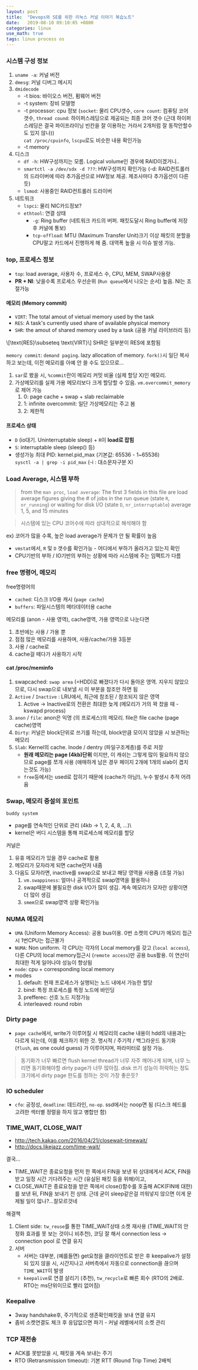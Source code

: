 ```yaml
---
layout: post
title:  "Devops와 SE를 위한 리눅스 커널 이야기 복습노트"
date:   2019-08-10 09:10:05 +0800
categories: linux
use_math: true
tags: linux process os
---
```


### 시스템 구성 정보
1. `uname -a`: 커널 버전
2. `dmesg`: 커널 디버그 메시지
3. `dmidecode`
   * -t bios: 바이오스 버전, 펌웨어 버전
   * -t system: 장비 모델명
   * -t processor: cpu 정보 (`socket`: 물리 CPU갯수, `core count`: 컴퓨팅 코어 갯수, `thread cound`: 하이퍼스레딩으로 제공되는 최종 코어 갯수 (근데 하이퍼스레딩은 결국 파이프라이닝 빈칸을 잘 이용하는 거라서 2개처럼 잘 동작안할수도 있지 않나))  
   `cat /proc/cpuinfo`, `lscpu`로도  비슷한 내용 확인가능
   * -t memory 
4. 디스크
   * `df -h`: HW구성까지는 모름. Logical volume인 경우에 RAID이겠거니..
   * `smartctl -a /dev/sdx -d ???`: HW구성까지 확인가능 (-d: RAID컨트롤러의 드라이버에 따라 추가옵션으로 HW정보 제공. 제조사마다 추가옵션이 다른듯)
   * `lsmod`: 사용중인 RAID컨트롤러 드라이버  
5. 네트워크
   * `lspci`: 물리 NIC카드정보?
   * `ethtool`: 연결 상태  
        * `-g`: Ring buffer (네트워크 카드의 버퍼. 패킷도달시 Ring buffer에 저장후 커널에 통보)
        * `tcp-offload`: MTU (Maximum Transfer Unit)크기 이상 패킷의 분할을 CPU말고 카드에서 진행하게 해 줌. 대역폭 높을 시 이슈 발생 가능.
   
### top, 프로세스 정보
* `top`: load average, 사용자 수, 프로세스 수, CPU, MEM, SWAP사용량
* __PR + NI__: 낮을수록 프로세스 우선순위 (`Run queue`에서 나오는 순서) 높음. NI는 조절가능

#### 메모리 (Memory commit)
* `VIRT`: The total amout of vietual memory used by the task
* `RES`: A task's currently used share of available physical memory
* `SHR`: the amout of shared memory used by a task (공용 커널 라이브러리 등)

\\[\text\{RES\}\subseteq \text\{VIRT\}\\]
SHR은 일부분이 RES에 포함됨

`memory commit`: `demand paging`. lazy allocation of memory. `fork()`시 일단 복사하고 보는데, 이전 메모리를 아예 안 쓸 수도 있으므로...  
1. `sar`로 봤을 시, `%commit`란이 메모리 커밋 비율 (실제 할당 X)인 메모리.
2. 가상메모리를 실제 가용 메모리보다 크게 할당할 수 있음. `vm.overcommit_memory`로 제어 가능
   1. 0: page cache + swap + slab reclaimable
   2. 1: infinite overcommit: 일단 가상메모리는 주고 봄
   3. 2: 제한적

#### 프로세스 상태

* `D` (io대기. Uninterruptable sleep) + `R`이 __load로 잡힘__
* `S`: interruptable sleep (sleep() 등)
* 생성가능 최대 PID: kernel.pid_max (기본값: 65536  - 1~65536)  
  `sysctl -a | grep -i pid_max` (-i : 대소문자구분 X)


### Load Average, 시스템 부하
> from the `man proc`, `load average`: The first 3 fields in this file are load average figures giving the # of jobs in the run queue (state `R`, `nr_running`) or waiting for disk I/O (state `D`, `nr_interruptable`) average 1, 5, and 15 minutes

> 시스템에 있는 CPU 코어수에 따라 상대적으로 해석해야 함

ex) 코어가 많을 수록, 높은 load average가 문제가 안 될 확률이 높음

* `vmstat`에서, `R` 및 `D` 갯수를 확인가능 - 어디에서 부하가 올라가고 있는지 확인
* CPU기반의 부하 / IO기반의 부하는 상황에 따라 시스템에 주는 임팩트가 다름

### free 명령어, 메모리
free명령어의
* `cached`: 디스크 I/O용 캐시 (`page cache`)
* `buffers`: 파일시스템의 메타데이터용 cache

메모리를 (anon - 사용 영역), cache영역, 가용 영역으로 나눈다면
1. 초반에는 사용 / 가용 뿐
2. 점점 많은 메모리를 사용하며, 사용/cache/가용 3등분
3. 사용 / cache로
4. cache걸 떼다가 사용하기 시작

#### cat /proc/meminfo
1. swapcached: `swap area` (=HDD)로 빠졌다가 다시 돌아온 영역. 지우지 않았으므로, 다시 swap으로 내보낼 시 이 부분을 참조만 하면 됨
2. `Active` / `Inactive` : LRU에서, 최근에 참조된 / 참조되지 않은 영역
   1. Active -> Inactive로의 전환은 최대한 늦게 (메모리가 거의 꽉 찼을 때 - kswapd process)
3. `anon` / `file`: anon은 익명 (의 프로세스)의 메모리. file은 file cache (page cache)영역
4. `Dirty`: 커널은 block단위로 쓰기를 하는데, block만큼 모이지 않았을 시 보관하는 메모리
5. `Slab`: Kernel의 cache. Inode / dentry (파일구조계층)를 주로 저장  
    * __원래 메모리는 page (4kb)단위__ 이지만, 이 캐쉬는 그렇게 많이 필요하지 않으므로 page를 쪼개 사용 (애매하게 남은 경우 페이지 2개에 1개의 slab이 겹치는것도 가능)
    * `free`등에서는 used로 잡히기 때문에 (cache가 아님!), 누수 발생시 추적 어려움


### Swap, 메모리 증설의 포인트
`buddy system`
* page를 연속적인 단위로 관리 (4kb -> 1, 2, 4, 8, ...)\
* kernel은 버디 시스템을 통해 피로세스에 메모리를 할당

커널은
1. 유휴 메모리가 있을 경우  cache로 활용
2. 메모리가 모자라게 되면 cache먼저 내줌
3. 다음도 모자라면, inactive를 swap으로 보내고 해당 영역을 사용줌 (조절 가능)
   1. `vm.swappiness`: 얼마나 공격적으로 swap영역을 활용하나
   2. swap때문에 불필요한 disk I/O가 많이 생김. 계속 메모리가 모자란 상황이면 더 많이 생김
   3. `smem`으로 swap영역 상황 확인가능


### NUMA 메모리
* `UMA` (Uniform Memory Access): 공용 bus이용. 0번 소켓의 CPU가 메모리 접근시 1번CPU는 접근불가
* `NUMA`: Non uniform. 각 CPU는 각자의 Local memory를 갖고 (`local access`), 다른 CPU의 local memory접근시 (`remote access`)만 공용 bus활용. 이 연산이 최대한 적게 일어나야 성능이 향상됨
* `node`: cpu + corresponding local memory
* modes
    1. default: 현재 프로세스가 실행되는 노드 내에서 가능한 할당
    2. bind: 특정 프로세스를 특정 노드에 바인딩
    3. prefferec: 선호 노드 지정가능
    4. interleaved: round robin

### Dirty page
- `page cache`에서, write가 이루어질 시 메모리의 cache 내용이 hdd의 내용과는 다르게 되는데, 이를 체크하기 위한 것. 명시적 / 주기적 / 백그라운드 동기화 (`flush`, as one could guess) 가 이루어지며, 파라미터로 설정 가능.  
> 동기화가 너무 빠르면 flush kernel thread가 너무 자주 깨어나게 되며, 너무 느리면 동기화해야할 dirty page가 너무 많아짐. disk 쓰기 성능이 허락하는 정도 크기에서 dirty page 한도를 정하는 것이 가장 좋은듯?

### IO scheduler
- `cfo`: 공정성, `deadline`: 데드라인, `no-op`. ssd에서는 noop면 됨 (디스크 헤드를 고려한 섹터별 정렬을 하지 않고 병합만 함)


### TIME_WAIT, CLOSE_WAIT
* <a href="http://tech.kakao.com/2016/04/21/closewait-timewait/" target="_blank">http://tech.kakao.com/2016/04/21/closewait-timewait/</a>
* <a href="http://docs.likejazz.com/time-wait/" target="_blank">http://docs.likejazz.com/time-wait/</a>

결국...
* TIME_WAIT은 종료요청을 먼저 한 쪽에서 FIN을 보낸 뒤 상대에게서 ACK, FIN을 받고 일정 시간 기다려주는 시간 (유실된 패킷 등을 위해)이고, 
* CLOSE_WAIT은 종료요청을 받은 쪽에서 close()함수를 호출해 ACK(FIN에 대한)를 보낸 뒤, FIN을 보내기 전 상태. 근데 굳이 sleep같은걸 끼워넣지 않으면 이게 문제될 일이 많나?...잘모르것네


해결책
1. Client side: `tw_reuse`를 통한 TIME_WAIT상태 소켓 재사용 (TIME_WAIT의 안정화 효과를 못 보는 것이니 비추천), 코딩 잘 해서 connection less -> connection pool 로 연결 유지 
2. 서버
   - 서버는 대부분, (예를들면) get요청을 클라이언트로 받은 후 keepalive가 설정되 있지 않을 시, 시간지나고 서버측에서 자동으로 connection을 끊으며 `TIME_WAIT`이 발생
   - `keepalive`로 연결 살리기 (추천), `tw_recycle`로 빠른 회수 (RTO의 2배로. RTO는 ms단위이므로 빨리 없어짐) 



### Keepalive
- 3way handshake후, 주기적으로 생존확인패킷을 보내 연결 유지
- 좀비 소켓연결도 체크 후 응답없으면 파기 - 커널 레벨에서의 소켓 관리

### TCP 재전송
- ACK를 못받았을 시, 패킷을 계속 보내는 주기
- RTO (Retransmission timeout): 기본 RTT (Round Trip Time) 2배씩
